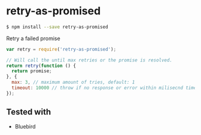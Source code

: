 # retry-as-promised

```sh
$ npm install --save retry-as-promised
```

Retry a failed promise

```js
var retry = require('retry-as-promised');

// Will call the until max retries or the promise is resolved.
return retry(function () {
  return promise;
}, {
  max: 3, // maximum amount of tries, default: 1
  timeout: 10000 // throw if no response or error within milisecnd timeout, default: undefined
});
```

## Tested with

- Bluebird